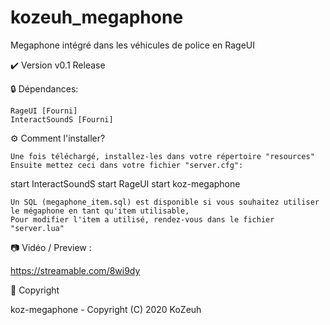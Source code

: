 # kozeuh_megaphone
Megaphone intégré dans les véhicules de police en RageUI

✔️ Version v0.1 Release

🔒 Dépendances:

    RageUI [Fourni]
    InteractSoundS [Fourni]


⚙️ Comment l'installer?

    Une fois téléchargé, installez-les dans votre répertoire "resources"
    Ensuite mettez ceci dans votre fichier "server.cfg":
    
start InteractSoundS
start RageUI
start koz-megaphone


    Un SQL (megaphone_item.sql) est disponible si vous souhaitez utiliser le mégaphone en tant qu'item utilisable,
    Pour modifier l'item a utilisé, rendez-vous dans le fichier "server.lua"


📷 Vidéo / Preview :

https://streamable.com/8wi9dy

🔖 Copyright

koz-megaphone - Copyright (C) 2020 KoZeuh
